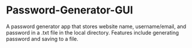 # Password-Generator-GUI
A password generator app that stores website name, username/email, and password in a .txt file in the local directory. Features include generating password and saving to a file.
